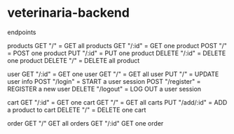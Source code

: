 # veterinaria-backend
 
endpoints

products GET "/" = GET all products GET "/:id" = GET one product POST "/" = POST one product PUT "/:id" = PUT one product DELETE "/:id" = DELETE one product DELETE "/" = DELETE all product

user GET "/:id" = GET one user GET "/" = GET all user PUT "/" = UPDATE user info POST "/login" = START a user session POST "/register" = REGISTER a new user DELETE "/logout" = LOG OUT a user session

cart GET "/:id" = GET one cart GET "/" = GET all carts PUT "/add/:id" = ADD a product to cart DELETE "/" = DELETE one cart

order GET "/" GET all orders GET "/:id" GET one order